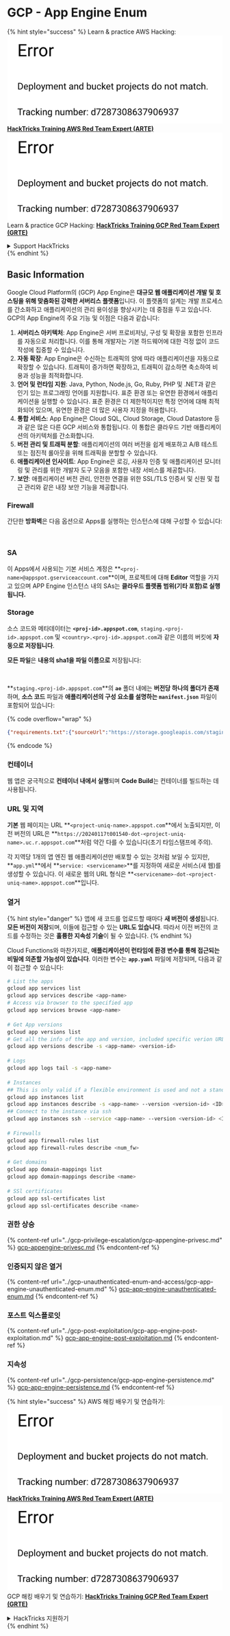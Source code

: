 # GCP - App Engine Enum

{% hint style="success" %}
Learn & practice AWS Hacking:<img src="../../../.gitbook/assets/image (1) (1).png" alt="" data-size="line">[**HackTricks Training AWS Red Team Expert (ARTE)**](https://training.hacktricks.xyz/courses/arte)<img src="../../../.gitbook/assets/image (1) (1).png" alt="" data-size="line">\
Learn & practice GCP Hacking: <img src="../../../.gitbook/assets/image (2).png" alt="" data-size="line">[**HackTricks Training GCP Red Team Expert (GRTE)**<img src="../../../.gitbook/assets/image (2).png" alt="" data-size="line">](https://training.hacktricks.xyz/courses/grte)

<details>

<summary>Support HackTricks</summary>

* Check the [**subscription plans**](https://github.com/sponsors/carlospolop)!
* **Join the** 💬 [**Discord group**](https://discord.gg/hRep4RUj7f) or the [**telegram group**](https://t.me/peass) or **follow** us on **Twitter** 🐦 [**@hacktricks\_live**](https://twitter.com/hacktricks\_live)**.**
* **Share hacking tricks by submitting PRs to the** [**HackTricks**](https://github.com/carlospolop/hacktricks) and [**HackTricks Cloud**](https://github.com/carlospolop/hacktricks-cloud) github repos.

</details>
{% endhint %}

## Basic Information <a href="#reviewing-app-engine-configurations" id="reviewing-app-engine-configurations"></a>

Google Cloud Platform의 (GCP) App Engine은 **대규모 웹 애플리케이션 개발 및 호스팅을 위해 맞춤화된 강력한 서버리스 플랫폼**입니다. 이 플랫폼의 설계는 개발 프로세스를 간소화하고 애플리케이션의 관리 용이성을 향상시키는 데 중점을 두고 있습니다. GCP의 App Engine의 주요 기능 및 이점은 다음과 같습니다:

1. **서버리스 아키텍처**: App Engine은 서버 프로비저닝, 구성 및 확장을 포함한 인프라를 자동으로 처리합니다. 이를 통해 개발자는 기본 하드웨어에 대한 걱정 없이 코드 작성에 집중할 수 있습니다.
2. **자동 확장**: App Engine은 수신하는 트래픽의 양에 따라 애플리케이션을 자동으로 확장할 수 있습니다. 트래픽이 증가하면 확장하고, 트래픽이 감소하면 축소하여 비용과 성능을 최적화합니다.
3. **언어 및 런타임 지원**: Java, Python, Node.js, Go, Ruby, PHP 및 .NET과 같은 인기 있는 프로그래밍 언어를 지원합니다. 표준 환경 또는 유연한 환경에서 애플리케이션을 실행할 수 있습니다. 표준 환경은 더 제한적이지만 특정 언어에 대해 최적화되어 있으며, 유연한 환경은 더 많은 사용자 지정을 허용합니다.
4. **통합 서비스**: App Engine은 Cloud SQL, Cloud Storage, Cloud Datastore 등과 같은 많은 다른 GCP 서비스와 통합됩니다. 이 통합은 클라우드 기반 애플리케이션의 아키텍처를 간소화합니다.
5. **버전 관리 및 트래픽 분할**: 애플리케이션의 여러 버전을 쉽게 배포하고 A/B 테스트 또는 점진적 롤아웃을 위해 트래픽을 분할할 수 있습니다.
6. **애플리케이션 인사이트**: App Engine은 로깅, 사용자 인증 및 애플리케이션 모니터링 및 관리를 위한 개발자 도구 모음을 포함한 내장 서비스를 제공합니다.
7. **보안**: 애플리케이션 버전 관리, 안전한 연결을 위한 SSL/TLS 인증서 및 신원 및 접근 관리와 같은 내장 보안 기능을 제공합니다.

### Firewall

간단한 **방화벽**은 다음 옵션으로 Apps를 실행하는 인스턴스에 대해 구성할 수 있습니다:

<figure><img src="../../../.gitbook/assets/image (246).png" alt=""><figcaption></figcaption></figure>

### SA

이 Apps에서 사용되는 기본 서비스 계정은 **`<proj-name>@appspot.gserviceaccount.com`**이며, 프로젝트에 대해 **Editor** 역할을 가지고 있으며 APP Engine 인스턴스 내의 SAs는 **클라우드 플랫폼 범위(기타 포함)로 실행됩니다.**

### Storage

소스 코드와 메타데이터는 **`<proj-id>.appspot.com`**, `staging.<proj-id>.appspot.com` 및 `<country>.<proj-id>.appspot.com`과 같은 이름의 버킷에 **자동으로 저장됩니다**.

**모든 파일**은 **내용의 sha1을 파일 이름으로** 저장됩니다:

<figure><img src="../../../.gitbook/assets/image (82).png" alt=""><figcaption></figcaption></figure>

**`staging.<proj-id>.appspot.com`**의 **`ae`** 폴더 내에는 **버전당 하나의 폴더가 존재**하며, **소스 코드** 파일과 **애플리케이션의 구성 요소를 설명하는 `manifest.json`** 파일이 포함되어 있습니다:

{% code overflow="wrap" %}
```json
{"requirements.txt":{"sourceUrl":"https://storage.googleapis.com/staging.onboarding-host-98efbf97812843.appspot.com/a270eedcbe2672c841251022b7105d340129d108","sha1Sum":"a270eedc_be2672c8_41251022_b7105d34_0129d108"},"main_test.py":{"sourceUrl":"https://storage.googleapis.com/staging.onboarding-host-98efbf97812843.appspot.com/0ca32fd70c953af94d02d8a36679153881943f32","sha1Sum":"0ca32fd7_0c953af9_4d02d8a ...
```
{% endcode %}

### 컨테이너

웹 앱은 궁극적으로 **컨테이너 내에서 실행**되며 **Code Build**는 컨테이너를 빌드하는 데 사용됩니다.

### URL 및 지역

**기본** 웹 페이지는 URL **`<project-uniq-name>.appspot.com`**에서 노출되지만, 이전 버전의 URL은 **`https://20240117t001540-dot-<project-uniq-name>.uc.r.appspot.com`**처럼 약간 다를 수 있습니다(초기 타임스탬프에 주의).

각 지역당 1개의 앱 엔진 웹 애플리케이션만 배포할 수 있는 것처럼 보일 수 있지만, **`app.yml`**에서 **`service: <servicename>`**를 지정하여 새로운 서비스(새 웹)를 생성할 수 있습니다. 이 새로운 웹의 URL 형식은 **`<servicename>-dot-<project-uniq-name>.appspot.com`**입니다.

### 열거

{% hint style="danger" %}
앱에 새 코드를 업로드할 때마다 **새 버전이 생성**됩니다. **모든 버전이 저장**되며, 이들에 접근할 수 있는 **URL도 있습니다**. 따라서 이전 버전의 코드를 수정하는 것은 **훌륭한 지속성 기술**이 될 수 있습니다.
{% endhint %}

Cloud Functions와 마찬가지로, **애플리케이션이 런타임에 환경 변수를 통해 접근되는 비밀에 의존할 가능성이 있습니다**. 이러한 변수는 **`app.yaml`** 파일에 저장되며, 다음과 같이 접근할 수 있습니다:
```bash
# List the apps
gcloud app services list
gcloud app services describe <app-name>
# Access via browser to the specified app
gcloud app services browse <app-name>

# Get App versions
gcloud app versions list
# Get all the info of the app and version, included specific verion URL and the env
gcloud app versions describe -s <app-name> <version-id>

# Logs
gcloud app logs tail -s <app-name>

# Instances
## This is only valid if a flexible environment is used and not a standard one
gcloud app instances list
gcloud app instances describe -s <app-name> --version <version-id> <ID>
## Connect to the instance via ssh
gcloud app instances ssh --service <app-name> --version <version-id> <ID>

# Firewalls
gcloud app firewall-rules list
gcloud app firewall-rules describe <num_fw>

# Get domains
gcloud app domain-mappings list
gcloud app domain-mappings describe <name>

# SSl certificates
gcloud app ssl-certificates list
gcloud app ssl-certificates describe <name>
```
### 권한 상승

{% content-ref url="../gcp-privilege-escalation/gcp-appengine-privesc.md" %}
[gcp-appengine-privesc.md](../gcp-privilege-escalation/gcp-appengine-privesc.md)
{% endcontent-ref %}

### 인증되지 않은 열거

{% content-ref url="../gcp-unauthenticated-enum-and-access/gcp-app-engine-unauthenticated-enum.md" %}
[gcp-app-engine-unauthenticated-enum.md](../gcp-unauthenticated-enum-and-access/gcp-app-engine-unauthenticated-enum.md)
{% endcontent-ref %}

### 포스트 익스플로잇

{% content-ref url="../gcp-post-exploitation/gcp-app-engine-post-exploitation.md" %}
[gcp-app-engine-post-exploitation.md](../gcp-post-exploitation/gcp-app-engine-post-exploitation.md)
{% endcontent-ref %}

### 지속성

{% content-ref url="../gcp-persistence/gcp-app-engine-persistence.md" %}
[gcp-app-engine-persistence.md](../gcp-persistence/gcp-app-engine-persistence.md)
{% endcontent-ref %}

{% hint style="success" %}
AWS 해킹 배우기 및 연습하기:<img src="../../../.gitbook/assets/image (1) (1).png" alt="" data-size="line">[**HackTricks Training AWS Red Team Expert (ARTE)**](https://training.hacktricks.xyz/courses/arte)<img src="../../../.gitbook/assets/image (1) (1).png" alt="" data-size="line">\
GCP 해킹 배우기 및 연습하기: <img src="../../../.gitbook/assets/image (2).png" alt="" data-size="line">[**HackTricks Training GCP Red Team Expert (GRTE)**<img src="../../../.gitbook/assets/image (2).png" alt="" data-size="line">](https://training.hacktricks.xyz/courses/grte)

<details>

<summary>HackTricks 지원하기</summary>

* [**구독 계획**](https://github.com/sponsors/carlospolop) 확인하기!
* **💬 [**Discord 그룹**](https://discord.gg/hRep4RUj7f) 또는 [**텔레그램 그룹**](https://t.me/peass)에 참여하거나 **Twitter** 🐦 [**@hacktricks\_live**](https://twitter.com/hacktricks\_live)**를 팔로우하세요.**
* **[**HackTricks**](https://github.com/carlospolop/hacktricks) 및 [**HackTricks Cloud**](https://github.com/carlospolop/hacktricks-cloud) 깃허브 리포지토리에 PR을 제출하여 해킹 팁을 공유하세요.**

</details>
{% endhint %}

